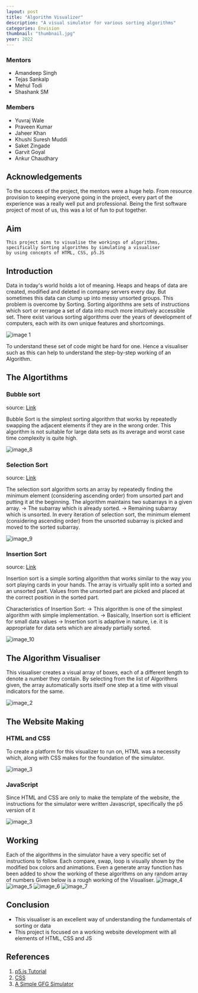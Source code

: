 ```yaml
---
layout: post
title: "Algorithm Visualizer"
description: "A visual simulator for various sorting algorithms"
categories: Envision
thumbnail: "thumbnail.jpg"
year: 2022
---
```


<!-- ### Project Guide -->
<!-- Add name and designation, if any -->

### Mentors

- Amandeep Singh
- Tejas Sankalp
- Mehul Todi
- Shashank SM

### Members

- Yuvraj Wale
- Praveen Kumar
- Jaheer Khan
- Khushi Suresh Muddi
- Saket Zingade
- Garvit Goyal
- Ankur Chaudhary

## Acknowledgements

To the success of the project, the mentors were a huge help. From resource provision to keeping everyone going in the project, every part of the experience was a really well put and professional. Being the first software project of most of us, this was a lot of fun to put together.

## Aim

    This project aims to visualise the workings of algorithms, specifically Sorting algorithms by simulating a visualiser
    by using concepts of HTML, CSS, p5.JS

## Introduction

Data in today's world holds a lot of meaning. Heaps and heaps of data are created, modified and deleted in company servers every day. But sometimes this data can clump up into messy unsorted groups. This problem is overcome by Sorting.
Sorting algorithms are sets of instructions which sort or rerrange a set of data into much more intuitively accessible set. There exist various sorting algorithms over the years of development of computers, each with its own unique features and shortcomings.

![image 1](sort_image.jpg)

To understand these set of code might be hard for one. Hence a visualiser such as this can help to understand the step-by-step working of an Algorithm.

## The Algortithms

### Bubble sort

source: [Link](https://www.geeksforgeeks.org/bubble-sort/)

Bubble Sort is the simplest sorting algorithm that works by repeatedly swapping the adjacent elements if they are in the wrong order. This algorithm is not suitable for large data sets as its average and worst case time complexity is quite high.

![image_8](bubble_sort.png)

### Selection Sort

source: [Link](https://www.geeksforgeeks.org/selection-sort/)

The selection sort algorithm sorts an array by repeatedly finding the minimum element (considering ascending order) from unsorted part and putting it at the beginning. The algorithm maintains two subarrays in a given array.
-> The subarray which is already sorted.
-> Remaining subarray which is unsorted.
In every iteration of selection sort, the minimum element (considering ascending order) from the unsorted subarray is picked and moved to the sorted subarray.

![image_9](selection_sort.png)

### Insertion Sort

source: [Link](https://www.geeksforgeeks.org/insertion-sort/)

Insertion sort is a simple sorting algorithm that works similar to the way you sort playing cards in your hands. The array is virtually split into a sorted and an unsorted part. Values from the unsorted part are picked and placed at the correct position in the sorted part.

Characteristics of Insertion Sort:
-> This algorithm is one of the simplest algorithm with simple implementation.
-> Basically, Insertion sort is efficient for small data values
-> Insertion sort is adaptive in nature, i.e. it is appropriate for data sets which are already partially sorted.

![image_10](insertion_sort.png)

## The Algorithm Visualiser

This visualiser creates a visual array of boxes, each of a different length to denote a number they contain. By selecting from the list of Algorithms given, the array automatically sorts itself one step at a time with visual indicators for the same.

![image_2](image_1.png)

## The Website Making

### HTML and CSS

To create a platform for this visualizer to run on, HTML was a necessity which, along with CSS makes for the foundation of the simulator.

![image_3](web_hc.jpg)

### JavaScript

Since HTML and CSS are only to make the template of the website, the instructions for the simulator were written Javascript, specifically the p5 version of it

![image_3](js.jpg)

## Working

Each of the algorithms in the simulator have a very specific set of instructions to follow. Each compare, swap, loop is visually shown by the modified box colors and animations. Even a generate array function has been added to show the working of these algorithms on any random array of numbers
Given below is a rough working of the Visualiser.
![image_4](sim_1.png)
![image_5](sim_2.png)
![image_6](sim_3.png)
![image_7](sim_4.png)

## Conclusion

- This visualiser is an excellent way of understanding the fundamentals of sorting or data
- This project is focused on a working website development with all elements of HTML, CSS and JS

## References

1. [p5.js Tutorial](https://www.youtube.com/playlist?list=PLRqwX-V7Uu6Zy51Q-x9tMWIv9cueOFTFA)
2. [CSS](https://www.codecademy.com/learn/learn-css)
3. [A Simple GFG Simulator](https://www.geeksforgeeks.org/bubble-sort-visualization-using-javascript/)
